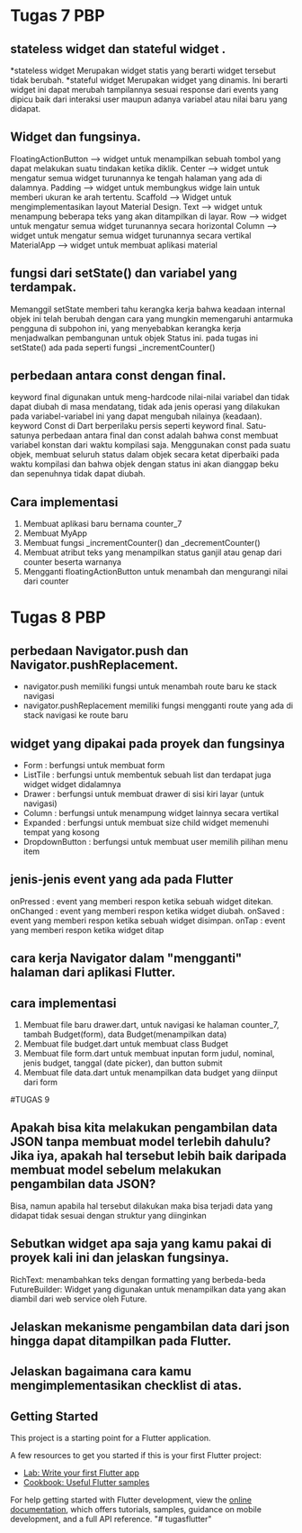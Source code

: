 # Tugas 7 PBP

##  stateless widget dan stateful widget .
*stateless widget 
Merupakan widget statis yang berarti widget tersebut tidak berubah.
*stateful widget
Merupakan widget yang dinamis. Ini berarti widget ini dapat merubah tampilannya sesuai response dari events yang dipicu baik dari interaksi user maupun adanya variabel atau nilai baru yang didapat.

## Widget dan fungsinya.

FloatingActionButton --> widget untuk menampilkan sebuah tombol yang dapat melakukan suatu tindakan ketika diklik.
Center --> widget untuk mengatur semua widget turunannya ke tengah halaman yang ada di dalamnya.
Padding --> widget untuk membungkus widge lain untuk memberi ukuran ke arah tertentu.
Scaffold --> Widget untuk mengimplementasikan layout Material Design.
Text --> widget untuk menampung beberapa teks yang akan ditampilkan di layar.
Row --> widget untuk mengatur semua widget turunannya secara horizontal
Column --> widget untuk mengatur semua widget turunannya secara vertikal
MaterialApp --> widget untuk membuat aplikasi material


## fungsi dari setState() dan variabel yang terdampak.
Memanggil setState memberi tahu kerangka kerja bahwa keadaan internal objek ini telah berubah dengan cara yang mungkin memengaruhi antarmuka pengguna di subpohon ini, yang menyebabkan kerangka kerja menjadwalkan pembangunan untuk objek Status ini.
pada tugas ini setState() ada pada seperti fungsi _incrementCounter() 

## perbedaan antara const dengan final.
keyword final digunakan untuk meng-hardcode nilai-nilai variabel dan tidak dapat diubah di masa mendatang, tidak ada jenis operasi yang dilakukan pada variabel-variabel ini yang dapat mengubah nilainya (keadaan).
keyword Const di Dart berperilaku persis seperti keyword final. Satu-satunya perbedaan antara final dan const adalah bahwa const membuat variabel konstan dari waktu kompilasi saja. Menggunakan const pada suatu objek, membuat seluruh status dalam objek secara ketat diperbaiki pada waktu kompilasi dan bahwa objek dengan status ini akan dianggap beku dan sepenuhnya tidak dapat diubah.

## Cara implementasi
1. Membuat aplikasi baru bernama counter_7
2. Membuat MyApp
3. Membuat fungsi _incrementCounter() dan _decrementCounter()
4. Membuat atribut teks yang menampilkan status ganjil atau genap dari counter beserta warnanya 
5. Mengganti floatingActionButton untuk menambah dan mengurangi nilai dari counter 

# Tugas 8 PBP

## perbedaan Navigator.push dan Navigator.pushReplacement.
* navigator.push memiliki fungsi untuk menambah route baru ke stack navigasi
* navigator.pushReplacement memiliki fungsi mengganti route yang ada di stack navigasi ke route baru
## widget yang dipakai pada proyek dan fungsinya
* Form : berfungsi untuk membuat form
* ListTile : berfungsi untuk membentuk sebuah list dan terdapat juga widget widget didalamnya
* Drawer : berfungsi untuk membuat drawer di sisi kiri layar (untuk navigasi)
* Column : berfungsi untuk menampung widget lainnya secara vertikal
* Expanded : berfungsi untuk membuat size child widget memenuhi tempat yang kosong
* DropdownButton : berfungsi untuk membuat user memilih pilihan menu item

## jenis-jenis event yang ada pada Flutter
onPressed : event yang memberi respon ketika sebuah widget ditekan.
onChanged : event yang memberi respon ketika widget diubah.
onSaved : event yang memberi respon ketika sebuah widget disimpan.
onTap : event yang memberi respon ketika widget ditap

## cara kerja Navigator dalam "mengganti" halaman dari aplikasi Flutter.
## cara implementasi
1. Membuat file baru drawer.dart, untuk navigasi ke halaman counter_7, tambah Budget(form), data Budget(menampilkan data)
2. Membuat file budget.dart untuk membuat class Budget 
3. Membuat file form.dart untuk membuat inputan form judul, nominal, jenis budget, tanggal (date picker), dan button submit
4. Membuat file data.dart untuk menampilkan data budget yang diinput dari form 

#TUGAS 9
 ## Apakah bisa kita melakukan pengambilan data JSON tanpa membuat model terlebih dahulu? Jika iya, apakah hal tersebut lebih baik daripada membuat model sebelum melakukan pengambilan data JSON?
 Bisa, namun apabila hal tersebut dilakukan maka bisa terjadi data yang didapat tidak sesuai dengan struktur yang diinginkan
 ## Sebutkan widget apa saja yang kamu pakai di proyek kali ini dan jelaskan fungsinya.
RichText: menambahkan teks dengan formatting yang berbeda-beda
FutureBuilder: Widget yang digunakan untuk menampilkan data yang akan diambil dari web service oleh Future.

 ## Jelaskan mekanisme pengambilan data dari json hingga dapat ditampilkan pada Flutter.
 ## Jelaskan bagaimana cara kamu mengimplementasikan checklist di atas.
 
## Getting Started

This project is a starting point for a Flutter application.

A few resources to get you started if this is your first Flutter project:

- [Lab: Write your first Flutter app](https://docs.flutter.dev/get-started/codelab)
- [Cookbook: Useful Flutter samples](https://docs.flutter.dev/cookbook)

For help getting started with Flutter development, view the
[online documentation](https://docs.flutter.dev/), which offers tutorials,
samples, guidance on mobile development, and a full API reference.
"# tugasflutter" 
